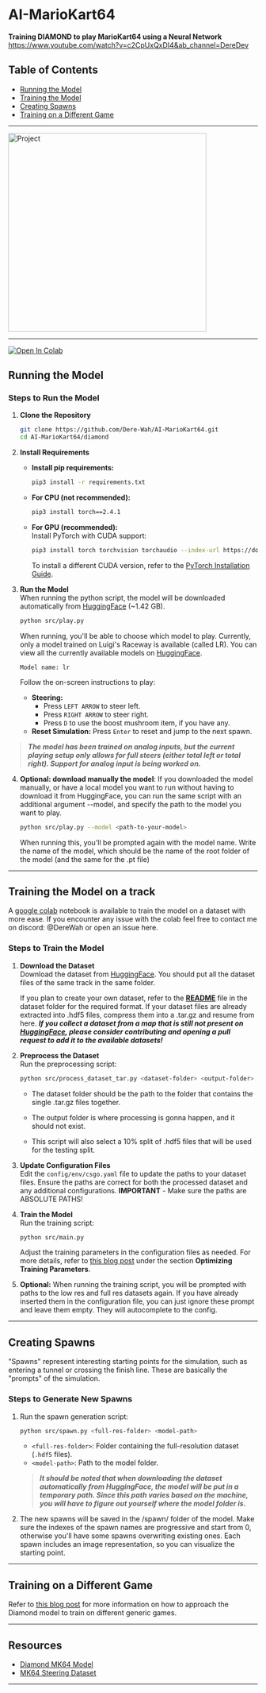# AI-MarioKart64

**Training DIAMOND to play MarioKart64 using a Neural Network**
https://www.youtube.com/watch?v=c2CpUxQxDI4&ab_channel=DereDev

## Table of Contents
- [Running the Model](#running-the-model)
- [Training the Model](#training-the-model)
- [Creating Spawns](#creating-spawns)
- [Training on a Different Game](#training-on-a-different-game)

---
  <a href="https://derewah.dev/projects/ai-mariokart">
    <img src="https://github.com/user-attachments/assets/6b9fa64d-d90c-47e8-ae4e-b1c511f89f4d" alt="Project" width="400">
  </a>
  
---

<a target="_blank" href="https://colab.research.google.com/github/Dere-Wah/AI-MarioKart64/blob/main/colab/AIMK64.ipynb">
  <img src="https://colab.research.google.com/assets/colab-badge.svg" alt="Open In Colab"/>
</a>

## Running the Model

### Steps to Run the Model

1. **Clone the Repository**  
   ```bash
   git clone https://github.com/Dere-Wah/AI-MarioKart64.git
   cd AI-MarioKart64/diamond
   ```

2. **Install Requirements**  

   - **Install pip requirements:**
     ```bash
     pip3 install -r requirements.txt
     ```

   - **For CPU (not recommended):**  
     ```bash
     pip3 install torch==2.4.1
     ```
   - **For GPU (recommended):**  
     Install PyTorch with CUDA support:  
     ```bash
     pip3 install torch torchvision torchaudio --index-url https://download.pytorch.org/whl/cu118
     ```  
     To install a different CUDA version, refer to the [PyTorch Installation Guide](https://pytorch.org/).

3. **Run the Model**  
   When running the python script, the model will be downloaded automatically from [HuggingFace](https://huggingface.co/DereWah/diamond-mariokart64) (~1.42 GB).

   ```bash
   python src/play.py
   ```  
   When running, you'll be able to choose which model to play. Currently, only a model trained on Luigi's Raceway is available (called LR). You can view all the currently available models on [HuggingFace](https://huggingface.co/DereWah/diamond-mariokart64/tree/main).

   ```Model name: lr```

   Follow the on-screen instructions to play:
   - **Steering:**  
     - Press `LEFT ARROW` to steer left.  
     - Press `RIGHT ARROW` to steer right.
     - Press `D` to use the boost mushroom item, if you have any.
   - **Reset Simulation:** Press `Enter` to reset and jump to the next spawn.

> ***The model has been trained on analog inputs, but the current playing setup only allows for full steers (either total left or total right). Support for analog input is being worked on.***

4. **Optional: download manually the model**: If you downloaded the model manually, or have a local model you want to run without having to download it from HuggingFace, you can run the same script with an additional argument --model, and specify the path to the model you want to play.

   ```bash
   python src/play.py --model <path-to-your-model>
   ```  

   When running this, you'll be prompted again with the model name. Write the name of the model, which should be the name of the root folder of the model (and the same for the .pt file)
---

## Training the Model on a track

A [google colab](https://colab.research.google.com/drive/1B63q1QSxadEPbkkzpMV6WR_R3ZBj-cXk?usp=sharing) notebook is available to train the model on a dataset with more ease. If you encounter any issue with the colab feel free to contact me on discord: @DereWah or open an issue here.

### Steps to Train the Model

1. **Download the Dataset**  
   Download the dataset from [HuggingFace](https://huggingface.co/datasets/DereWah/mk64-steering).
   You should put all the dataset files of the same track in the same folder.

   If you plan to create your own dataset, refer to the [**README**](https://github.com/Dere-Wah/AI-MarioKart64/tree/main/dataset) file in the dataset folder for the required format.
   If your dataset files are already extracted into .hdf5 files, compress them into a .tar.gz and resume from here.
   ***If you collect a dataset from a map that is still not present on [HuggingFace](https://huggingface.co/datasets/DereWah/mk64-steering), please consider contributing and opening a pull request to add it to the available datasets!***

2. **Preprocess the Dataset**  
   Run the preprocessing script:
   ```bash
   python src/process_dataset_tar.py <dataset-folder> <output-folder>
   ```
   
   - The dataset folder should be the path to the folder that contains the single .tar.gz files together.
   - The output folder is where processing is gonna happen, and it should not exist.

   - This script will also select a 10% split of .hdf5 files that will be used for the testing split.

3. **Update Configuration Files**  
   Edit the `config/env/csgo.yaml` file to update the paths to your dataset files. Ensure the paths are correct for both the processed dataset and any additional configurations.
   **IMPORTANT** - Make sure the paths are ABSOLUTE PATHS!

4. **Train the Model**  
   Run the training script:
   ```bash
   python src/main.py
   ```
   Adjust the training parameters in the configuration files as needed. For more details, refer to [this blog post](https://derewah.dev/projects/ai-mariokart) under the section **Optimizing Training Parameters**.

5. **Optional:** When running the training script, you will be prompted with paths to the low res and full res datasets again. If you have already inserted them in the configuration file, you can just ignore these prompt and leave them empty. They will autocomplete to the config.

---

## Creating Spawns

"Spawns" represent interesting starting points for the simulation, such as entering a tunnel or crossing the finish line. These are basically the "prompts" of the simulation.

### Steps to Generate New Spawns

1. Run the spawn generation script:
   ```bash
   python src/spawn.py <full-res-folder> <model-path>
   ```
   - `<full-res-folder>`: Folder containing the full-resolution dataset (`.hdf5` files).  
   - `<model-path>`: Path to the model folder.

   > ***It should be noted that when downloading the dataset automatically from HuggingFace, the model will be put in a temporary path. Since this path varies based on the machine, you will have to figure out yourself where the model folder is.***

2. The new spawns will be saved in the /spawn/ folder of the model.
   Make sure the indexes of the spawn names are progressive and start from 0, otherwise you'll have some spawns overwriting existing ones.
   Each spawn includes an image representation, so you can visualize the starting point.

---

## Training on a Different Game

Refer to [this blog post](https://derewah.dev/projects/ai-mariokart) for more information on how to approach the Diamond model to train on different generic games.

---

## Resources

- [Diamond MK64 Model](https://huggingface.co/DereWah/diamond-mariokart64)  
- [MK64 Steering Dataset](https://huggingface.co/datasets/DereWah/mk64-steering)

---
